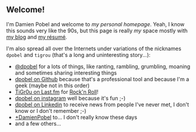 ## Welcome!

I'm Damien Pobel and welcome to *my personal homepage*. Yeah, I know this sounds
very like the 90s, but this page is really *my* space mostly with [my
blog](/posts/) and [my résumé](/page/cv/).

I'm also spread all over the Internets under variations of the  nicknames
`dpobel` and `tigrou` (that's a long and uninteresting story...):

* [@dpobel](https://twitter.com/dpobel) for a lots of things, like ranting,
  rambling, grumbling, moaning and sometimes sharing interesting things
* [dpobel on Github](https://github.com/dpobel/) because that's a professional
  tool and because I'm a geek (maybe not in this order)
* [TiGr0u on Last.fm](http://www.last.fm/user/TiGr0u) for [Rock'n
  Roll](/tag/rock/)!
* [dpobel on instagram](https://www.instagram.com/dpobel/) well because it's fun
  ;-)
* [dpobel on Linkedin](http://fr.linkedin.com/in/dpobel) to receive news from
  people I've never met, I don't know or I don't remember ;-)
* [+DamienPobel](https://plus.google.com/+DamienPobel) to... I don't really
  know these days
* and a few others...
